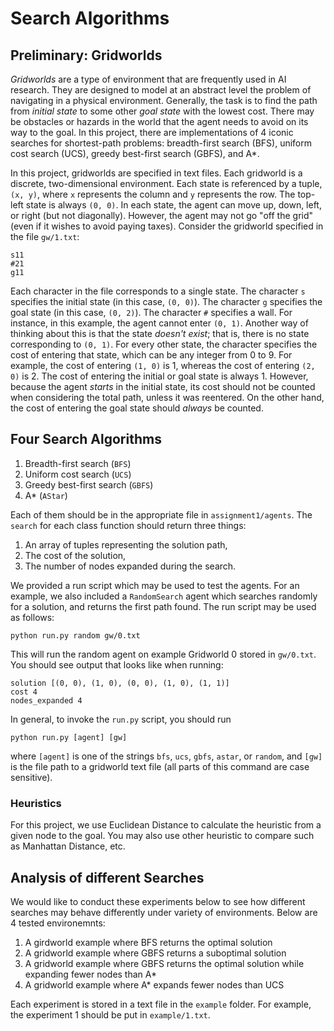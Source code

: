 
# Search Algorithms

## Preliminary: Gridworlds

*Gridworlds* are a type of environment that are frequently used in AI research.
They are designed to model at an abstract level the problem of navigating in a physical environment.
Generally, the task is to find the path from *initial state* to some other *goal state* with the lowest cost.
There may be obstacles or hazards in the world that the agent needs to avoid on its way to the goal.
In this project, there are implementations of 4 iconic searches for shortest-path problems:
breadth-first search (BFS), uniform cost search (UCS), greedy best-first search (GBFS), and A*.  

In this project, gridworlds are specified in text files.
Each gridworld is a discrete, two-dimensional environment.
Each state is referenced by a tuple, `(x, y)`, where `x` represents the column and `y` represents the row.
The top-left state is always `(0, 0)`.
In each state, the agent can move up, down, left, or right (but not diagonally).
However, the agent may not go "off the grid" (even if it wishes to avoid paying taxes).
Consider the gridworld specified in the file `gw/1.txt`:

```
s11
#21
g11
```

Each character in the file corresponds to a single state.
The character `s` specifies the initial state (in this case, `(0, 0)`).
The character `g` specifies the goal state (in this case, `(0, 2)`).
The character `#` specifies a wall. For instance, in this example, the agent cannot enter `(0, 1)`.
Another way of thinking about this is that the state *doesn't exist*; that is, there is no state corresponding to `(0, 1)`.
For every other state, the character specifies the cost of entering that state, which can be any integer from 0 to 9.
For example, the cost of entering `(1, 0)` is 1, whereas the cost of entering `(2, 0)` is 2.
The cost of entering the initial or goal state is always 1.
However, because the agent *starts* in the initial state, its cost should not be counted when considering the total path, unless it was reentered.
On the other hand, the cost of entering the goal state should *always* be counted.

## Four Search Algorithms

1. Breadth-first search (`BFS`)
2. Uniform cost search (`UCS`)
3. Greedy best-first search (`GBFS`)
4. A* (`AStar`)

Each of them should be in the appropriate file in `assignment1/agents`.
The `search` for each class function should return three things:

1. An array of tuples representing the solution path,
2. The cost of the solution,
3. The number of nodes expanded during the search.

We provided a run script which may be used to test the agents.
For an example, we also included a `RandomSearch` agent which searches randomly for a solution, and returns the first path found.
The run script may be used as follows:

```
python run.py random gw/0.txt
```

This will run the random agent on example Gridworld 0 stored in `gw/0.txt`.
You should see output that looks like when running:

```
solution [(0, 0), (1, 0), (0, 0), (1, 0), (1, 1)]
cost 4
nodes_expanded 4
```

In general, to invoke the `run.py` script, you should run
```
python run.py [agent] [gw]
```
where `[agent]` is one of the strings `bfs`, `ucs`, `gbfs`, `astar`, or `random`, and `[gw]` is the file path to a gridworld text file (all parts of this command are case sensitive).

### Heuristics
For this project, we use Euclidean Distance to calculate the heuristic from a given node to the goal. You may also use other heuristic to compare such as Manhattan Distance, etc.

## Analysis of different Searches
We would like to conduct these experiments below to see how different searches may behave differently under variety of environments. Below are 4 tested environemnts:

1. A girdworld example where BFS returns the optimal solution
2. A gridworld example where GBFS returns a suboptimal solution
3. A gridworld example where GBFS returns the optimal solution while expanding fewer nodes than A*
4. A gridworld example where A* expands fewer nodes than UCS

Each experiment is stored in a text file in the `example` folder.
For example, the experiment 1 should be put in `example/1.txt`.
